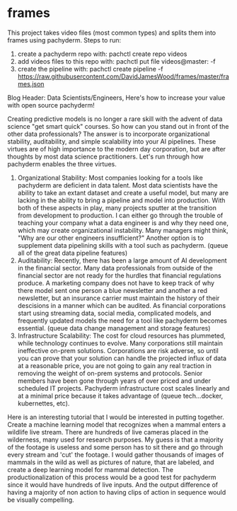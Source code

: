 # frames
This project takes video files (most common types) and splits them into frames using pachyderm.
Steps to run:
1. create a pachyderm repo with: pachctl create repo videos
2. add videos files to this repo with: pachctl put file videos@master:<name-of-file> -f <path-to-file>
3. create the pipeline with: pachctl create pipeline -f https://raw.githubusercontent.com/DavidJamesWood/frames/master/frames.json
  
Blog Header: Data Scientists/Engineers, Here's how to increase your value with open source pachyderm!

  Creating predictive models is no longer a rare skill with the advent of data science "get smart quick" courses. So how can you stand out in front of the other data professionals? The answer is to incorporate organizational stability, auditability, and simple scalability into your AI pipelines. These virtues are of high importance to the modern day corporation, but are after thoughts by most data science practitioners. Let's run through how pachyderm enables the three virtues.
1. Organizational Stability: Most companies looking for a tools like pachyderm are deficient in data talent. Most data scientists have the ability to take an extant dataset and create a useful model, but many are lacking in the ability to bring a pipeline and model into production. With both of these aspects in play, many projects sputter at the transition from development to production. I can either go through the trouble of teaching your company what a data engineer is and why they need one, which may create organizational instability. Many managers might think, "Why are our other engineers insufficient?" Another option is to supplement data pipelining skills with a tool such as pachyderm. (queue all of the great data pipeline features)   
2. Auditability: Recently, there has been a large amount of AI development in the financial sector. Many data professionals from outside of the financial sector are not ready for the hurdles that financial regulations produce. A marketing company does not have to keep track of why there model sent one person a blue newsletter and another a red newsletter, but an insurance carrier must maintain the history of their descisions in a manner which can be audited. As financial corporations start using streaming data, social media, complicated models, and frequently updated models the need for a tool like pachyderm becomes essential. (queue data change management and storage features)  
3. Infrastructure Scalability: The cost for cloud resources has plummeted, while technology continues to evolve. Many corporations still maintain ineffective on-prem solutions. Corporations are risk adverse, so until you can prove that your solution can handle the projected influx of data at a reasonable price, you are not going to gain any real traction in removing the weight of on-prem systems and protocols. Senior members have been gone through years of over priced and under scheduled IT projects. Pachyderm infrastructure cost scales linearly and at a minimal price because it takes advantage of (queue tech...docker, kubernettes, etc).  

Here is an interesting tutorial that I would be interested in putting together. Create a machine learning model that recognizes when a mammal enters a wildlife live stream. There are hundreds of live cameras placed in the wilderness, many used for research purposes. My guess is that a majority of the footage is useless and some person has to sit there and go through every stream and 'cut' the footage. I would gather thousands of images of mammals in the wild as well as pictures of nature, that are labeled, and create a deep learning model for mammal detection. The productionalization of this process would be a good test for pachyderm since it would have hundreds of live inputs. And the output difference of having a majority of non action to having clips of action in sequence would be visually compelling. 
